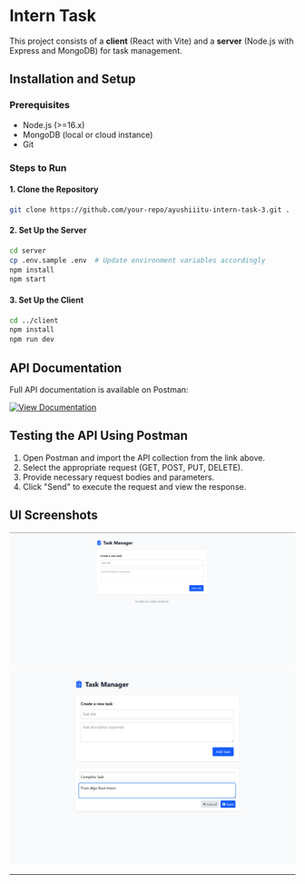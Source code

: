 # Intern Task

This project consists of a **client** (React with Vite) and a **server** (Node.js with Express and MongoDB) for task management.

## Installation and Setup

### Prerequisites
- Node.js (>=16.x)
- MongoDB (local or cloud instance)
- Git

### Steps to Run

#### 1. Clone the Repository
```sh
git clone https://github.com/your-repo/ayushiiitu-intern-task-3.git .
```

#### 2. Set Up the Server
```sh
cd server
cp .env.sample .env  # Update environment variables accordingly
npm install
npm start
```

#### 3. Set Up the Client
```sh
cd ../client
npm install
npm run dev
```

## API Documentation

Full API documentation is available on Postman:

[![View Documentation](https://documenter.getpostman.com/view/32615809/2sAYkKJdFJ)](https://documenter.getpostman.com/view/32615809/2sAYkKJdFJ)

## Testing the API Using Postman
1. Open Postman and import the API collection from the link above.
2. Select the appropriate request (GET, POST, PUT, DELETE).
3. Provide necessary request bodies and parameters.
4. Click "Send" to execute the request and view the response.

## UI Screenshots
![Demo Image](client/src/assets/demo1.png)
![Demo Image](client/src/assets/demo2.png)

---


